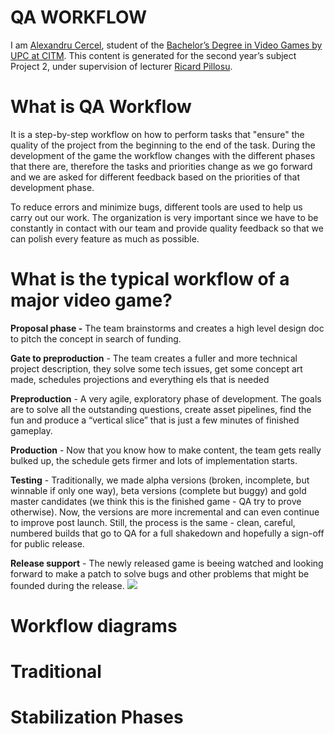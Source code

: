 
# **QA WORKFLOW**

I am [Alexandru Cercel](https://www.linkedin.com/in/alexandru-mihai-cercel-b49881180), student of the [Bachelor’s Degree in Video Games by UPC at CITM](https://www.citm.upc.edu/ing/estudis/graus-videojocs/). This content is generated for the second year’s subject Project 2, under supervision of lecturer [Ricard Pillosu](https://es.linkedin.com/in/ricardpillosu).



# What is QA Workflow

It is a step-by-step workflow on how to perform tasks that "ensure" the quality of the project from the beginning to the end of the task. During the development of the game the workflow changes with the different phases that there are, therefore the tasks and priorities change as we go forward and we are asked for different feedback based on the priorities of that development phase.

To reduce errors and minimize bugs, different tools are used to help us carry out our work. The organization is very important since we have to be constantly in contact with our team and provide quality feedback so that we can polish every feature as much as possible.

# What is the typical workflow of a major video game?

**Proposal phase -**  The team brainstorms and creates a high level design doc to pitch the concept in search of funding.

**Gate to preproduction** - The team creates a fuller and more technical project description, they solve some tech issues, get some concept art made, schedules projections and everything els that is needed

**Preproduction** - A very agile, exploratory phase of development. The goals are to solve all the outstanding questions, create asset pipelines, find the fun and produce a “vertical slice”  that is just a few minutes of finished  gameplay.

**Production** - Now that you know how to make content, the team gets really bulked up, the schedule gets firmer and lots of implementation starts. 

**Testing** - Traditionally, we made alpha versions (broken, incomplete, but winnable if only one way), beta versions (complete but buggy) and gold master candidates (we think this is the finished game - QA try to prove otherwise). Now, the versions are more incremental and can even continue to improve post launch. Still, the process is the same - clean, careful, numbered builds that go to QA for a full shakedown and hopefully a sign-off for public release. 

**Release support** - The newly released game is beeing watched and looking forward to make a patch to solve bugs and other problems that might be founded during the release.
![](Images/UntitledDiagram.png)

# Workflow diagrams 

# Traditional 

# Stabilization Phases








